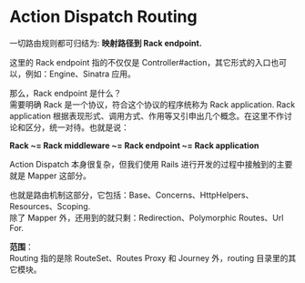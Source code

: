 # Action Dispatch Routing

一切路由规则都可归结为: **映射路径到 Rack endpoint.**

这里的 Rack endpoint 指的不仅仅是 Controller#action，其它形式的入口也可以，例如：Engine、Sinatra 应用。

那么，Rack endpoint 是什么？
<br>
需要明确 Rack 是一个协议，符合这个协议的程序统称为 Rack application. Rack application 根据表现形式、调用方式、作用等又引申出几个概念。在这里不作讨论和区分，统一对待。也就是说：

**Rack ~= Rack middleware ~= Rack endpoint ~= Rack application** 

Action Dispatch 本身很复杂，但我们使用 Rails 进行开发的过程中接触到的主要就是 Mapper 这部分。

也就是路由机制这部分，它包括：Base、Concerns、HttpHelpers、Resources、Scoping.
<br>
除了 Mapper 外，还用到的就只剩：Redirection、Polymorphic Routes、Url For.

**范围**：
<br>
Routing 指的是除 RouteSet、Routes Proxy 和 Journey 外，routing 目录里的其它模块。
